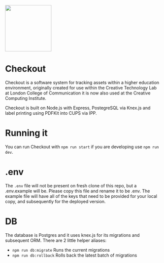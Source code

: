 <img src="https://github.com/creativetechnologylab/checkout/raw/master/_assets/icon.png" height="150px" />

# Checkout
Checkout is a software system for tracking assets within a higher education environment, originally created for use within the Creative Technology Lab at London College of Communication it is now also used at the Creative Computing Institute.

Checkout is built on Node.js with Express, PostegreSQL via Knex.js and label printing using PDFKit into CUPS via IPP.

# Running it
You can run Checkout with `npm run start` if you are developing use `npm run dev`.

# .env
The `.env` file will not be present on fresh clone of this repo, but a .env.example will be.
Please copy this file and rename it to be .env. The example file will have all of the keys that
need to be provided for your local copy, and subsequently for the deployed version.

# DB
The database is Postgres and it uses knex.js for its migrations and subsequent ORM. There are 2
little helper aliases:

- `npm run db:migrate` Runs the current migrations
- `npm run db:rollback` Rolls back the latest batch of migrations
